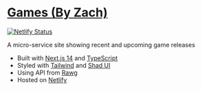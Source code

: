 # [Games (By Zach)](https://games.byzach.dev)

[![Netlify Status](https://api.netlify.com/api/v1/badges/f3b32ca7-dff5-435b-ac69-37d3eff3d6fe/deploy-status)](https://app.netlify.com/sites/curious-biscotti-d8ae38/deploys)

A micro-service site showing recent and upcoming game releases 

- Built with [Next.js 14](https://nextjs.org) and [TypeScript](https://www.typescriptlang.org)
- Styled with [Tailwind](https://tailwindcss.com) and [Shad UI](https://ui.shadcn.com/)
- Using API from [Rawg](https://api.rawg.io/docs/)
- Hosted on [Netlify](https://www.netlify.com/)
